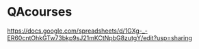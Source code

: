 # QAcourses
https://docs.google.com/spreadsheets/d/1GXg-_-ER60cntOhkGTw73bkp9sJ21mKCtNpbG8zutgY/edit?usp=sharing
